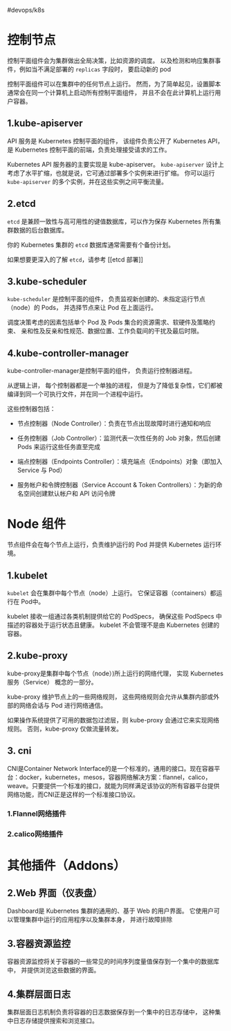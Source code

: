 #devops/k8s

# 控制节点

控制平面组件会为集群做出全局决策，比如资源的调度。 以及检测和响应集群事件，例如当不满足部署的 `replicas` 字段时， 要启动新的 pod

控制平面组件可以在集群中的任何节点上运行。 然而，为了简单起见，设置脚本通常会在同一个计算机上启动所有控制平面组件， 并且不会在此计算机上运行用户容器。 

## 1.kube-apiserver

API 服务是 Kubernetes 控制平面的组件， 该组件负责公开了 Kubernetes API，是 Kubernetes 控制平面的前端，负责处理接受请求的工作。

Kubernetes API 服务器的主要实现是 kube-apiserver。 `kube-apiserver` 设计上考虑了水平扩缩，也就是说，它可通过部署多个实例来进行扩缩。 你可以运行 `kube-apiserver` 的多个实例，并在这些实例之间平衡流量。

## 2.etcd

`etcd` 是兼顾一致性与高可用性的键值数据库，可以作为保存 Kubernetes 所有集群数据的后台数据库。

你的 Kubernetes 集群的 `etcd` 数据库通常需要有个备份计划。

如果想要更深入的了解 `etcd`，请参考 [[etcd 部署]]

## 3.kube-scheduler

`kube-scheduler` 是控制平面的组件， 负责监视新创建的、未指定运行节点（node）的 Pods， 并选择节点来让 Pod 在上面运行。

调度决策考虑的因素包括单个 Pod 及 Pods 集合的资源需求、软硬件及策略约束、 亲和性及反亲和性规范、数据位置、工作负载间的干扰及最后时限。

## 4.kube-controller-manager

kube-controller-manager是控制平面的组件， 负责运行控制器进程。

从逻辑上讲， 每个控制器都是一个单独的进程， 但是为了降低复杂性，它们都被编译到同一个可执行文件，并在同一个进程中运行。

这些控制器包括：

*   节点控制器（Node Controller）：负责在节点出现故障时进行通知和响应

*   任务控制器（Job Controller）：监测代表一次性任务的 Job 对象，然后创建 Pods 来运行这些任务直至完成

*   端点控制器（Endpoints Controller）：填充端点（Endpoints）对象（即加入 Service 与 Pod）

*   服务帐户和令牌控制器（Service Account & Token Controllers）：为新的命名空间创建默认帐户和 API 访问令牌



# Node 组件

节点组件会在每个节点上运行，负责维护运行的 Pod 并提供 Kubernetes 运行环境。

## 1.kubelet

`kubelet` 会在集群中每个节点（node）上运行。 它保证容器（containers）都运行在 Pod中。

kubelet 接收一组通过各类机制提供给它的 PodSpecs， 确保这些 PodSpecs 中描述的容器处于运行状态且健康。 kubelet 不会管理不是由 Kubernetes 创建的容器。

## 2.kube-proxy

kube-proxy是集群中每个节点（node）)所上运行的网络代理， 实现 Kubernetes 服务（Service） 概念的一部分。

kube-proxy 维护节点上的一些网络规则， 这些网络规则会允许从集群内部或外部的网络会话与 Pod 进行网络通信。

如果操作系统提供了可用的数据包过滤层，则 kube-proxy 会通过它来实现网络规则。 否则，kube-proxy 仅做流量转发。

## 3. cni
CNI是Container Network Interface的是一个标准的，通用的接口。现在容器平台：docker，kubernetes，mesos，容器网络解决方案：flannel，calico，weave。只要提供一个标准的接口，就能为同样满足该协议的所有容器平台提供网络功能，而CNI正是这样的一个标准接口协议。
### 1.Flannel网络插件
### 2.calico网络插件


# 其他插件（Addons）



## 2.Web 界面（仪表盘）

Dashboard是 Kubernetes 集群的通用的、基于 Web 的用户界面。 它使用户可以管理集群中运行的应用程序以及集群本身， 并进行故障排除

## 3.容器资源监控

容器资源监控将关于容器的一些常见的时间序列度量值保存到一个集中的数据库中， 并提供浏览这些数据的界面。

## 4.集群层面日志

集群层面日志机制负责将容器的日志数据保存到一个集中的日志存储中， 这种集中日志存储提供搜索和浏览接口。



